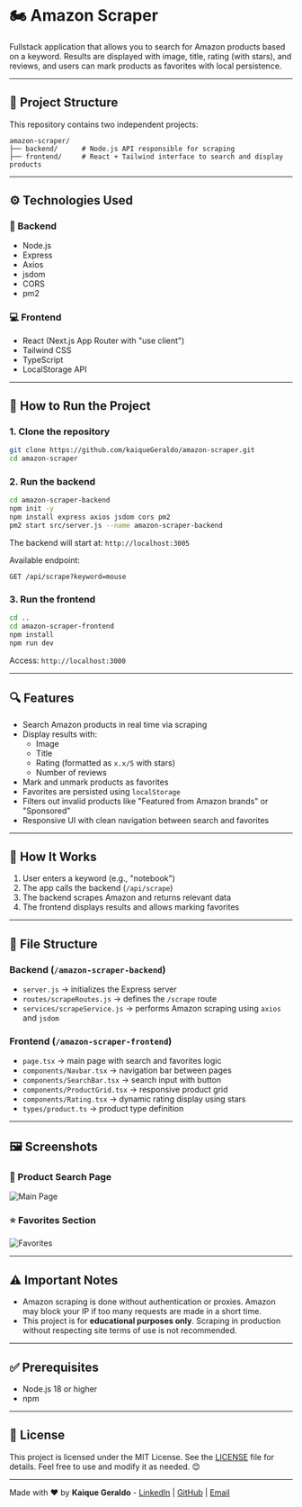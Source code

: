 # 🏍️ Amazon Scraper

Fullstack application that allows you to search for Amazon products based on a keyword. Results are displayed with image, title, rating (with stars), and reviews, and users can mark products as favorites with local persistence.

---

## 📁 Project Structure

This repository contains two independent projects:

```
amazon-scraper/
├── backend/      # Node.js API responsible for scraping
├── frontend/     # React + Tailwind interface to search and display products
```

---

## ⚙️ Technologies Used

### 🔧 Backend
- Node.js
- Express
- Axios
- jsdom
- CORS
- pm2

### 💻 Frontend
- React (Next.js App Router with "use client")
- Tailwind CSS
- TypeScript
- LocalStorage API

---

## 🚀 How to Run the Project

### 1. Clone the repository

```bash
git clone https://github.com/kaiqueGeraldo/amazon-scraper.git
cd amazon-scraper
```

### 2. Run the backend

```bash
cd amazon-scraper-backend
npm init -y
npm install express axios jsdom cors pm2
pm2 start src/server.js --name amazon-scraper-backend
```

The backend will start at: `http://localhost:3005`

Available endpoint:

```
GET /api/scrape?keyword=mouse
```

### 3. Run the frontend

```bash
cd ..
cd amazon-scraper-frontend
npm install
npm run dev
```

Access: `http://localhost:3000`

---

## 🔍 Features

- Search Amazon products in real time via scraping
- Display results with:
  - Image
  - Title
  - Rating (formatted as `x.x/5` with stars)
  - Number of reviews
- Mark and unmark products as favorites
- Favorites are persisted using `localStorage`
- Filters out invalid products like "Featured from Amazon brands" or "Sponsored"
- Responsive UI with clean navigation between search and favorites

---

## 📌 How It Works

1. User enters a keyword (e.g., "notebook")
2. The app calls the backend (`/api/scrape`)
3. The backend scrapes Amazon and returns relevant data
4. The frontend displays results and allows marking favorites

---

## 📂 File Structure

### Backend (`/amazon-scraper-backend`)

- `server.js` → initializes the Express server
- `routes/scrapeRoutes.js` → defines the `/scrape` route
- `services/scrapeService.js` → performs Amazon scraping using `axios` and `jsdom`

### Frontend (`/amazon-scraper-frontend`)

- `page.tsx` → main page with search and favorites logic
- `components/Navbar.tsx` → navigation bar between pages
- `components/SearchBar.tsx` → search input with button
- `components/ProductGrid.tsx` → responsive product grid
- `components/Rating.tsx` → dynamic rating display using stars
- `types/product.ts` → product type definition

---

## 🖼️ Screenshots

### 🔎 Product Search Page
![Main Page](https://github.com/user-attachments/assets/61bd2438-c33c-4b1f-9297-d78876853095)

### ⭐ Favorites Section
![Favorites](https://github.com/user-attachments/assets/f426e3af-95a4-4973-b815-a56550905706)

---

## ⚠️ Important Notes

- Amazon scraping is done without authentication or proxies. Amazon may block your IP if too many requests are made in a short time.
- This project is for **educational purposes only**. Scraping in production without respecting site terms of use is not recommended.

---

## ✅ Prerequisites

- Node.js 18 or higher
- npm

---

## 📝 License

This project is licensed under the MIT License. See the [LICENSE](LICENSE) file for details. Feel free to use and modify it as needed. 😊

---

Made with ❤️ by **Kaique Geraldo** - [LinkedIn](https://www.linkedin.com/in/kaique-geraldo) | [GitHub](https://github.com/kaiqueGeraldo) | [Email](mailto:kaiique2404@gmail.com)

